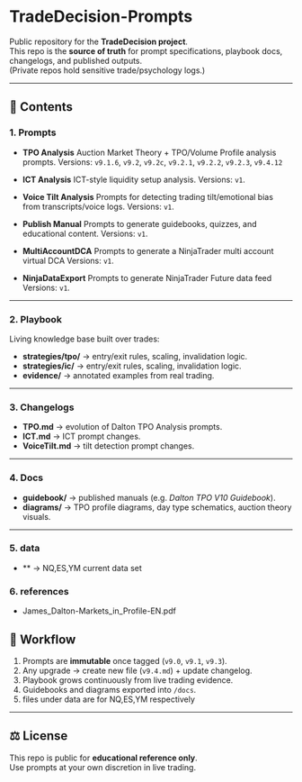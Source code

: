 # TradeDecision-Prompts

Public repository for the **TradeDecision project**.  
This repo is the **source of truth** for prompt specifications, playbook docs, changelogs, and published outputs.  
(Private repos hold sensitive trade/psychology logs.)

---

## 📑 Contents

### 1. Prompts
- **TPO Analysis**
  Auction Market Theory + TPO/Volume Profile analysis prompts.
  Versions: `v9.1.6`, `v9.2`, `v9.2c`, `v9.2.1`, `v9.2.2`, `v9.2.3`, `v9.4.12`

- **ICT Analysis**
  ICT-style liquidity setup analysis.
  Versions: `v1`.

- **Voice Tilt Analysis**
  Prompts for detecting trading tilt/emotional bias from transcripts/voice logs.
  Versions: `v1`.

- **Publish Manual**
  Prompts to generate guidebooks, quizzes, and educational content.
  Versions: `v1`.

- **MultiAccountDCA**
  Prompts to generate a NinjaTrader multi account virtual DCA
  Versions: `v1`.

- **NinjaDataExport**
  Prompts to generate NinjaTrader Future data feed
  Versions: `v1`.
---

### 2. Playbook
Living knowledge base built over trades:  
- **strategies/tpo/** → entry/exit rules, scaling, invalidation logic.  
- **strategies/ic/** → entry/exit rules, scaling, invalidation logic.  
- **evidence/** → annotated examples from real trading.

---

### 3. Changelogs
- **TPO.md** → evolution of Dalton TPO Analysis prompts.  
- **ICT.md** → ICT prompt changes.  
- **VoiceTilt.md** → tilt detection prompt changes.  

---

### 4. Docs
- **guidebook/** → published manuals (e.g. *Dalton TPO V10 Guidebook*).  
- **diagrams/** → TPO profile diagrams, day type schematics, auction theory visuals.

---

### 5. data
- ** -> NQ,ES,YM current data set


### 6. references
- James_Dalton-Markets_in_Profile-EN.pdf

## 🔄 Workflow

1. Prompts are **immutable** once tagged (`v9.0`, `v9.1`, `v9.3`).  
2. Any upgrade → create new file (`v9.4.md`) + update changelog.  
3. Playbook grows continuously from live trading evidence.  
4. Guidebooks and diagrams exported into `/docs`.  
5. files under data are for NQ,ES,YM respectively
---

## ⚖️ License
This repo is public for **educational reference only**.  
Use prompts at your own discretion in live trading.

